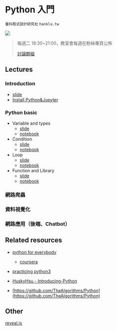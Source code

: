 # Python 入門

`臺科程式設計研究社` `hanklu.tw`

![](https://img.shields.io/badge/python-3-blue.svg)

> 每週二 18:30~21:00，教室會每週在粉絲專頁公佈
>
> [討論群組](https://m.me/join/AbaVN1BjdDB1FnY2)

## Lectures

### Introduction

- [slide](https://hanklu.tw/python/slides/lecture1.pdf)
- [Install Python&Jupyter](https://hackmd.io/s/S1fraKMRm)

### Python basic

- Variable and types
  - [slide](https://hanklu.tw/python/slides/lecture2.slides.html)
  - [notebook](http://hanklu.tw/python/notebooks/leture2.ipynb)
- Condition
  - [slide](https://hanklu.tw/python/slides/lecture3.slides.html)
  - [notebook](http://hanklu.tw/python/notebooks/leture3.ipynb)
- Loop
  - [slide](https://hanklu.tw/python/slides/lecture4.slides.html)
  - [notebook](http://hanklu.tw/python/notebooks/leture4.ipynb)
- Function and Library
  - [slide](https://hanklu.tw/python/slides/lecture5.slides.html)
  - [notebook](http://hanklu.tw/python/notebooks/lecture5.html)

### 網路爬蟲

### 資料視覺化

### 網路應用（後端、Chatbot）

## Related resources

- [python for everybody](https://py4e.org)
  - [coursera](https://zh-tw.coursera.org/learn/python)
- [practicing python3](https://speakerdeck.com/mosky/practicing-python-3)

- [HuskyHsu - Introducing-Python](https://github.com/HuskyHsu/Introducing-Python)

- [https://github.com/TheAlgorithms/Python](https://github.com/TheAlgorithms/Python)

## Other

[reveal.js](https://github.com/hakimel/reveal.js)
